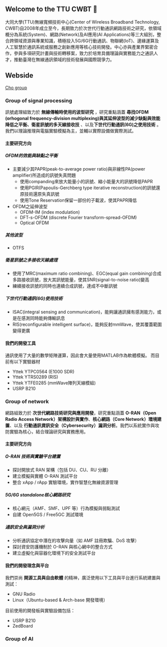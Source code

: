 ## Welcome to the TTU CWBT 👋

大同大學(TTU)無線寬頻技術中心(Center of Wireless Broadband Technology, CWBT)自2008年成立至今，長期致力於次世代行動通訊網路技術之研究，依領域概分為系統(System)、網路(Network)及AI應用(AI Applications)等三大組別，整合跨領域資源與專業知識，積極投入5G/6G行動通訊、物聯網(IoT)、邊緣運算及人工智慧於通訊系統或服務之創新應用等核心技術開發。中心亦與產業界緊密合作，參與多項研究計畫與技術轉移案，致力於培育具備理論與實務能力之通訊人才，推動臺灣在無線通訊領域的技術發展與國際競爭力。

## Webside
[Cho group](https://sites.google.com/view/lcho/home?authuser=0)


### Group of signal processing
訊號處理組致力於 **無線傳輸時使用的波型研究** ，研究重點涵蓋 **尋找OFDM (orhogonal frequency-division multiplexing)與其延伸波型的減少缺點與效能降低之平衡、衛星訊號的多天線接收技** 、以及**下世代行動通訊(6G)之使用技術** 。我們以理論推理與電腦實驗模擬為主，並輔以實際設備做實際測試。

#### 主要研究方向
##### OFDM的效能與缺點之平衡

- 主要減少其PAPR(peak-to-average power ratio)與非線性PA(power amplifier)所造成的訊號失真問題
    - 使用companding來放大能量小的訊號、縮小能量大的訊號降低PAPR
    - 使用PGIR(Papoulis-Gerchberg type iterative reconstruction)的訊號還原技術還原失真訊號
    - 使用Tone Reservation保留一部份的子載波，使其PAPR降低
- OFDM之延伸波型
    - OFDM-IM (index modulation)
    - DFT-s-OFDM (discrete Fourier transform-spread-OFDM)
    - Optical OFDM
##### 其他波型
- OTFS

##### 衛星訊號之多接收天線處理
- 使用了MRC(maximum ratio combining)、EGC(equal gain combining)合成多路接收訊號，放大其訊號能量，使其SNR(signal-to-noise ratio)變高
- 練續接收訊號的同時也連續合成訊號，達成不中斷訊號

##### 下世代行動通訊(6G)使用技術
- ISAC(integral sensing and communication)，能夠讓通訊擁有感測能力，或是在感測同時能夠傳輸訊息
- RIS(reconfigurable intelligent surface)，能夠反射mmWave，使其覆蓋範圍變得更廣

#### 我們的開發工具
通訊使用了大量的數學矩陣運算，因此會大量使用MATLAB作為軟體模擬。
而目前有以下實驗器材
- Yttek YTPC0564 (E1000 SDR)
- Yttek YTRS0289 (RIS)
- Yttek YTFE0285 (mmWave陣列天線模組)
- USRP B210


### Group of network

網路組致力於 **次世代網路技術研究與應用開發**，研究重點涵蓋 **O-RAN（Open Radio Access Network）架構設計與實作**、**核心網路（Core Network）環境建置**、以及 **行動通訊資訊安全（Cybersecurity）漏洞分析**。我們以系統實作與攻防實驗為核心，結合理論研究與實務應用。

#### 主要研究方向

##### O-RAN 技術與實驗平台建置
- 探討開放式 RAN 架構（包括 DU、CU、RU 分離）
- 建立模擬與實體 O-RAN 測試平台
- 整合 xApp / rApp 實驗環境，實作智慧化無線資源管理

##### 5G/6G standalone核心網路研究
- 核心網元（AMF、SMF、UPF 等）行為模擬與弱點測試
- 自建 Open5GS / Free5GC 測試環境

##### 通訊安全與漏洞分析
- 分析通訊協定中潛在的攻擊向量（如 AMF 註冊欺騙、DoS 攻擊）
- 探討資安防護機制於 O-RAN 與核心網中的整合方式
- 建立虛擬化與容器化環境下的安全測試平台

#### 我們的開發理念與平台

我們崇尚 **開源工具與自由軟體** 的精神，廣泛使用以下工具與平台進行系統建置與測試：

- GNU Radio
- Linux（Ubuntu-based & Arch-base 開發環境）

目前使用的開發板與實驗設備包括：

- USRP B210
- ZedBoard


### Group of AI

<!--

**Here are some ideas to get you started:**

🙋‍♀️ A short introduction - what is your organization all about?
🌈 Contribution guidelines - how can the community get involved?
👩‍💻 Useful resources - where can the community find your docs? Is there anything else the community should know?
🍿 Fun facts - what does your team eat for breakfast?
🧙 Remember, you can do mighty things with the power of [Markdown](https://docs.github.com/github/writing-on-github/getting-started-with-writing-and-formatting-on-github/basic-writing-and-formatting-syntax)
-->

